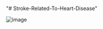 "# Stroke-Related-To-Heart-Disease" 

![image](https://github.com/user-attachments/assets/2c803ca3-72fe-40a9-9126-30890a3dacad)

